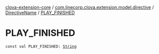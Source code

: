 [clova-extension-core](../../index.md) / [com.linecorp.clova.extension.model.directive](../index.md) / [DirectiveName](index.md) / [PLAY_FINISHED](./-p-l-a-y_-f-i-n-i-s-h-e-d.md)

# PLAY_FINISHED

`const val PLAY_FINISHED: `[`String`](https://kotlinlang.org/api/latest/jvm/stdlib/kotlin/-string/index.html)